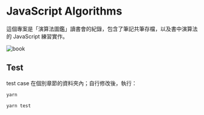 # JavaScript Algorithms

這個專案是「演算法圖鑑」讀書會的紀錄，包含了筆記共筆存檔，以及書中演算法的 JavaScript 練習實作。

![book](https://img.ruten.com.tw/s1/3/60/f5/21821058234613_256.jpg)

## Test

test case 在個別章節的資料夾內；自行修改後，執行：

```sh
yarn

yarn test
```